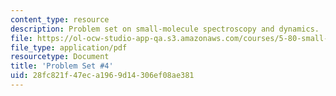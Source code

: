 ```yaml
---
content_type: resource
description: Problem set on small-molecule spectroscopy and dynamics.
file: https://ol-ocw-studio-app-qa.s3.amazonaws.com/courses/5-80-small-molecule-spectroscopy-and-dynamics-fall-2008/28fc821f47eca1969d14306ef08ae381_ps4_1982.pdf
file_type: application/pdf
resourcetype: Document
title: 'Problem Set #4'
uid: 28fc821f-47ec-a196-9d14-306ef08ae381
---
```

